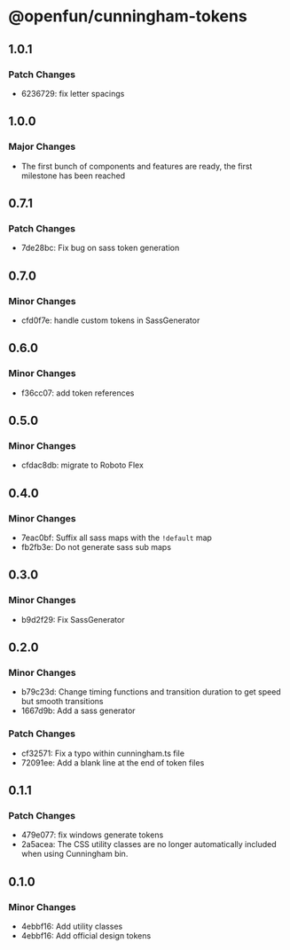 # @openfun/cunningham-tokens

## 1.0.1

### Patch Changes

- 6236729: fix letter spacings

## 1.0.0

### Major Changes

- The first bunch of components and features are ready,
  the first milestone has been reached

## 0.7.1

### Patch Changes

- 7de28bc: Fix bug on sass token generation

## 0.7.0

### Minor Changes

- cfd0f7e: handle custom tokens in SassGenerator

## 0.6.0

### Minor Changes

- f36cc07: add token references

## 0.5.0

### Minor Changes

- cfdac8db: migrate to Roboto Flex

## 0.4.0

### Minor Changes

- 7eac0bf: Suffix all sass maps with the `!default` map
- fb2fb3e: Do not generate sass sub maps

## 0.3.0

### Minor Changes

- b9d2f29: Fix SassGenerator

## 0.2.0

### Minor Changes

- b79c23d: Change timing functions and transition duration to get speed but smooth transitions
- 1667d9b: Add a sass generator

### Patch Changes

- cf32571: Fix a typo within cunningham.ts file
- 72091ee: Add a blank line at the end of token files

## 0.1.1

### Patch Changes

- 479e077: fix windows generate tokens
- 2a5acea: The CSS utility classes are no longer automatically included when using Cunningham bin.

## 0.1.0

### Minor Changes

- 4ebbf16: Add utility classes
- 4ebbf16: Add official design tokens

[unreleased]: https://github.com/openfun/cunningham/compare/@openfun/cunningham-tokens@1.0.1...main
[1.0.1]: https://github.com/openfun/cunningham/compare/@openfun/cunningham-tokens@1.0.0...@openfun/cunningham-tokens@1.0.1
[1.0.0]: https://github.com/openfun/cunningham/compare/@openfun/cunningham-tokens@0.7.1...@openfun/cunningham-tokens@1.0.0
[0.7.1]: https://github.com/openfun/cunningham/compare/@openfun/cunningham-tokens@0.7.0...@openfun/cunningham-tokens@0.7.1
[0.7.0]: https://github.com/openfun/cunningham/compare/@openfun/cunningham-tokens@0.6.0...@openfun/cunningham-tokens@0.7.0
[0.6.0]: https://github.com/openfun/cunningham/compare/@openfun/cunningham-tokens@0.5.0...@openfun/cunningham-tokens@0.6.0
[0.5.0]: https://github.com/openfun/cunningham/compare/@openfun/cunningham-tokens@0.4.0...@openfun/cunningham-tokens@0.5.0
[0.4.0]: https://github.com/openfun/cunningham/compare/@openfun/cunningham-tokens@0.3.0...@openfun/cunningham-tokens@0.4.0
[0.3.0]: https://github.com/openfun/cunningham/compare/@openfun/cunningham-tokens@0.2.0...@openfun/cunningham-tokens@0.3.0
[0.2.0]: https://github.com/openfun/cunningham/compare/@openfun/cunningham-tokens@0.1.1...@openfun/cunningham-tokens@0.2.0
[0.1.1]: https://github.com/openfun/cunningham/compare/@openfun/cunningham-tokens@0.1.0...@openfun/cunningham-tokens@0.1.1
[0.1.0]: https://github.com/openfun/cunningham/compare/@openfun/cunningham-tokens@0.0.0...@openfun/cunningham-tokens@0.1.0
[0.0.0]: https://github.com/openfun/cunningham/compare/0b532742e7f9747c5d573b869daa8aca0d79e7f1...@openfun/cunningham-tokens@0.0.0
